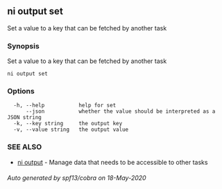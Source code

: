 ## ni output set

Set a value to a key that can be fetched by another task

### Synopsis

Set a value to a key that can be fetched by another task

```
ni output set
```

### Options

```
  -h, --help           help for set
      --json           whether the value should be interpreted as a JSON string
  -k, --key string     the output key
  -v, --value string   the output value
```

### SEE ALSO

* [ni output](ni_output.md)	 - Manage data that needs to be accessible to other tasks

###### Auto generated by spf13/cobra on 18-May-2020
